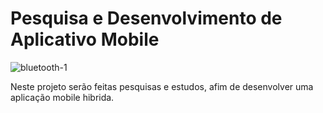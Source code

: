 # Pesquisa e Desenvolvimento de Aplicativo Mobile

![bluetooth-1](https://user-images.githubusercontent.com/26600958/33156385-6b3b3a58-cfe0-11e7-9e31-cebb5b6b28c7.jpg)

Neste projeto serão feitas pesquisas e estudos, afim de desenvolver uma aplicação mobile hibrida.

